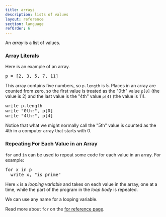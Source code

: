 ```yaml
---
title: arrays
description: lists of values
layout: reference
section: language
refOrder: 6
---
```


An <em>array</em> is a list of values.

<h3>Array Literals</h3>

Here is an example of an array.

<pre class="jumbo" data-after="write JSON.stringify(p)">
p = <span data-note="square brace">[</span><span data-dfn="comma-separated values">2, 3, 5, 7, 11</span><span data-note="square brace">]</span>
</pre>

This array contains five numbers, so `p.length` is 5.  Places in
an array are counted from zero, so the first value is treated
as the "0th" value `p[0]` (the value is 2) and the last value is
the "4th" value `p[4]` (the value is 11).

<pre class="jumbo" data-before="p = [2, 3, 5, 7, 11]">
write p.length
write "0th:", p[0]
write "4th:", p[4]
</pre>

Notice that what we might normally call the "5th" value is
counted as the 4th in a computer array that starts with 0.

<h3>Repeating For Each Value in an Array</h3>

`for` and `in` can be used to repeat some code for each
value in an array.  For example:

<pre class="jumbo" data-before="p = [2, 3, 5, 7, 11]">
for x in p
  <span data-dfn="loop body">write x, "is prime"</span>
</pre>

Here `x` is a <em>looping variable</em> and takes on each
value in the array, one at a time, while the part of the
program in the <em>loop body</em> is repeated.

We can use any name for a looping variable.

Read more about `for` on the <a href="for.html">for reference page</a>.
